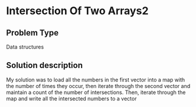 # Intersection Of Two Arrays2

## Problem Type

Data structures

## Solution description

My solution was to load all the numbers in the first vector into a map with the number of times they occur, then iterate through the second vector and maintain a count of the number of intersections. Then, iterate through the map and write all the intersected numbers to a vector